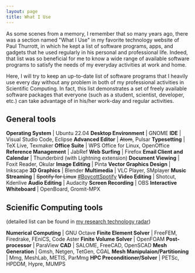 ```yaml
---
layout: page
title: What I Use
---
```


As some scenes from a memory, I remember that so many years ago, there was a section named "What I Use" in my favorite technology website of Paul Thurrott, in which he kept a list of software programs, apps, and gadgets that he used regularly in his personal and professional life. Indeed, that list was so beneficial for me to know a wide range of available software programs to satisfy the needs of my everyday activities at work and home.

Here,  I will try to keep an up-to-date list of software programs that I heavily use every day without any problem in both of my professional activities in Scientific Computing. In fact, this list demonstrates a set of freely available software packages that everyone (such as a student, scientist, developer, etc.) can take advantage of in his/her work-day and regular activities.

## General tools

**Operating System** |  Ubuntu 22.04
**Desktop Environment** | GNOME
**IDE** | Visual Studio Code, Eclipse
**Advanced Editor** | ~~Atom~~, Pulsar
**Typesetting** | TeX Live, Texmaker
**Office Suite** | WPS Office for Linux, OpenOffice
**Reference Management** | JabRef
**Web Surfing** |  Firefox
**Email Client and Calendar** | Thunderbird (with Lightning extension)
**Document Viewing** | Foxit Reader, Okular
**Image Editing** | Pinta
**Vector Graphics Design** | Inkscape
**3D Graphics** | Blender
**Multimedia** | VLC Player, SMplayer
**Music Streaming** | ~~Spotify for Linux~~ [#BoycottSpotify](https://twitter.com/search?q=%23boycottspotify)
**Video Editing** | Shotcut, Kdenlive
**Audio Editing** | Audacity
**Screen Recording** | OBS
**Interactive Whiteboard** | OpenBoard, Gromit-MPX

## Scienific Computing tools

(detailed list can be found in [my research technology radar](https://mbarzegary.github.io/research-tech-radar/))

**Numerical Computing** | GNU Octave
**Finite Element Solver** | FreeFEM, Firedrake, FEniCS, Code Aster
**Finite Volume Solver** | OpenFOAM
**Post-processor** | ParaView
**CAD** | SALOME, FreeCAD, OpenSCAD
**Mesh Generation** | Gmsh, Netgen, TetGen, CGAL
**Mesh Manipulaion/Partitioning** | Mmg, MeshLab, METIS, ParMmg
**HPC Preconditioner/Solver** | PETSc, HPDDM, Hypre, MUMPS
